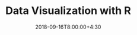 ---
type: material
date: 2018-09-16T8:00:00+4:30
title: Data Visualization with R
tldr: "PieChart."
thumbnail: /static_files/images/R_visual_1.png
links: 
    - url: /static_files/notebooks/R_visual_1.ipynb
      name: code
    - url: /static_files/videos/R_visual_1.mp4
      name: video
---